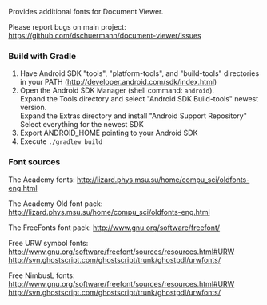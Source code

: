 Provides additional fonts for Document Viewer.

Please report bugs on main project: https://github.com/dschuermann/document-viewer/issues

### Build with Gradle

1. Have Android SDK "tools", "platform-tools", and "build-tools" directories in your PATH (http://developer.android.com/sdk/index.html)
2. Open the Android SDK Manager (shell command: ``android``).  
Expand the Tools directory and select "Android SDK Build-tools" newest version.  
Expand the Extras directory and install "Android Support Repository"  
Select everything for the newest SDK
3. Export ANDROID_HOME pointing to your Android SDK
4. Execute ``./gradlew build``

### Font sources

The Academy fonts:
http://lizard.phys.msu.su/home/compu_sci/oldfonts-eng.html

The Academy Old font pack:
http://lizard.phys.msu.su/home/compu_sci/oldfonts-eng.html

The FreeFonts font pack:
http://www.gnu.org/software/freefont/

Free URW symbol fonts:
http://www.gnu.org/software/freefont/sources/resources.html#URW
http://svn.ghostscript.com/ghostscript/trunk/ghostpdl/urwfonts/ 

Free NimbusL fonts:
http://www.gnu.org/software/freefont/sources/resources.html#URW
http://svn.ghostscript.com/ghostscript/trunk/ghostpdl/urwfonts/ 
